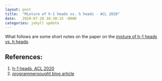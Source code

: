 ```yaml
---
layout: post
title:  "Mixture of h-1 heads vs. h heads - ACL 2020"
date:   2020-07-28 18:30:15 -0800
categories: jekyll update
---
```


What follows are some short notes on the paper on the [mixture of h-1 heads vs. h heads]().



## References:
1. [h-1 heads, ACL 2020](https://www.aclweb.org/anthology/2020.acl-main.587/)
2. [programmersought blog article](https://www.programmersought.com/article/85534594552/)
